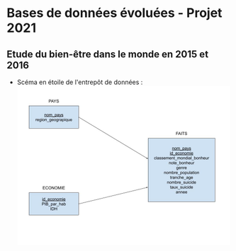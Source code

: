 # Bases de données évoluées - Projet 2021 #
## Etude du bien-être dans le monde en 2015 et 2016 ##

* Scéma en étoile de l'entrepôt de données :
![Schéma en flocon](/flocon.jpg)